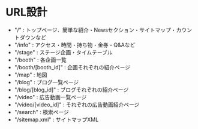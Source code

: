 # URL設計

- "/"
  : トップページ．簡単な紹介・Newsセクション・サイトマップ・カウントダウンなど
- "/info" : アクセス・時間・持ち物・金券・Q&Aなど
- "/stage" : ステージ企画・タイムテーブル
- "/booth" : 各企画一覧
- "/booth/[booth_id]" : 企画それぞれの紹介ページ
- "/map" : 地図
- "/blog" : ブログ一覧ページ
- "/blog/[blog_id]" : ブログそれぞれの紹介ページ
- "/video" : 広告動画一覧ページ
- "/video/[video_id]" : それぞれの広告動画紹介ページ
- "/search" : 検索ページ
- "/sitemap.xml" : サイトマップXML
